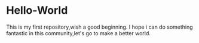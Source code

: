 # Hello-World
This is my first repository,wish a good beginning.
I hope i can do something fantastic in this community,let's go to make a better world.
